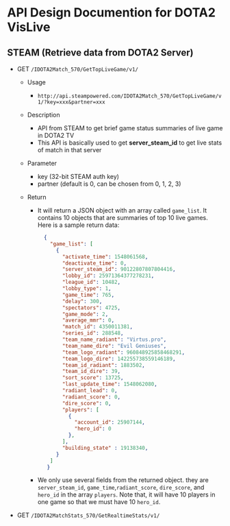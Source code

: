 # API Design Documention for DOTA2 VisLive

## STEAM (Retrieve data from DOTA2 Server)
   * GET `/IDOTA2Match_570/GetTopLiveGame/v1/`
     * Usage
       * `http://api.steampowered.com/IDOTA2Match_570/GetTopLiveGame/v1/?key=xxx&partner=xxx`
       
     * Description
        * API from STEAM to get brief game status summaries of live game in DOTA2 TV
        * This API is basically used to get __server\_steam\_id__ to get live stats of match in that server
        
     * Parameter
        * key (32-bit STEAM auth key)
        * partner (default is 0, can be chosen from 0, 1, 2, 3)
     
     * Return
        * It will return a JSON object with an array called `game_list`. It contains 10 objects that are summaries of top 10 live games.
          Here is a sample return data:
          ```json
            {
              "game_list": [
                {
                  "activate_time": 1548061568,
                  "deactivate_time": 0,
                  "server_steam_id": 90122807807804416,
                  "lobby_id": 25971364377278231,
                  "league_id": 10482,
                  "lobby_type": 1,
                  "game_time": 765,
                  "delay": 300,
                  "spectators": 4725,
                  "game_mode": 2,
                  "average_mmr": 0,
                  "match_id": 4350011381,
                  "series_id": 288548,
                  "team_name_radiant": "Virtus.pro",
                  "team_name_dire": "Evil Geniuses",
                  "team_logo_radiant": 960848925858468291,
                  "team_logo_dire": 142255738559146189,
                  "team_id_radiant": 1883502,
                  "team_id_dire": 39,
                  "sort_score": 13725,
                  "last_update_time": 1548062080,
                  "radiant_lead": 0,
                  "radiant_score": 0,
                  "dire_score": 0,
                  "players": [
                    {
                      "account_id": 25907144,
                      "hero_id": 0
                    },
                  ],
                  "building_state" : 19138340,
                }
              ]
             }
          ```
       * We only use several fields from the returned object. they are `server_steam_id`, `game_time`,`radiant_score`, `dire_score`, and
         `hero_id` in the array `players`. Note that, it will have 10 players in one game so that we must have 10 `hero_id`.
      
   * GET `/IDOTA2MatchStats_570/GetRealtimeStats/v1/`
   
